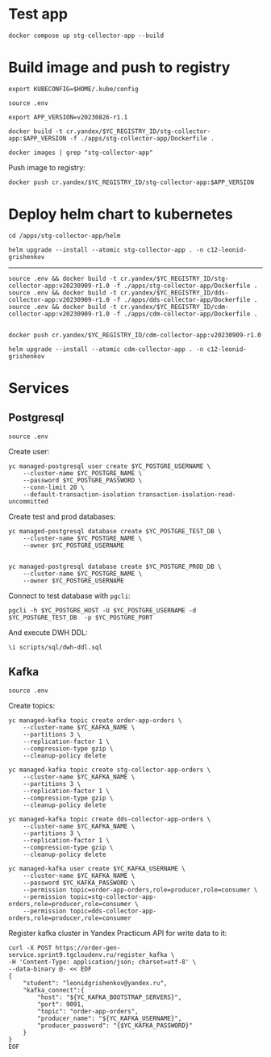 

# Test app

```shell
docker compose up stg-collector-app --build
```


# Build image and push to registry

```shell
export KUBECONFIG=$HOME/.kube/config
```

```shell
source .env
```

```shell
export APP_VERSION=v20230826-r1.1
```

```shell
docker build -t cr.yandex/$YC_REGISTRY_ID/stg-collector-app:$APP_VERSION -f ./apps/stg-collector-app/Dockerfile .
```

```shell
docker images | grep "stg-collector-app" 
```

Push image to registry:

```shell
docker push cr.yandex/$YC_REGISTRY_ID/stg-collector-app:$APP_VERSION
```

# Deploy helm chart to kubernetes 

```shell
cd /apps/stg-collector-app/helm
```

```shell
helm upgrade --install --atomic stg-collector-app . -n c12-leonid-grishenkov 
```


---


```shell
source .env && docker build -t cr.yandex/$YC_REGISTRY_ID/stg-collector-app:v20230909-r1.0 -f ./apps/stg-collector-app/Dockerfile .
source .env && docker build -t cr.yandex/$YC_REGISTRY_ID/dds-collector-app:v20230909-r1.0 -f ./apps/dds-collector-app/Dockerfile .
source .env && docker build -t cr.yandex/$YC_REGISTRY_ID/cdm-collector-app:v20230909-r1.0 -f ./apps/cdm-collector-app/Dockerfile .


docker push cr.yandex/$YC_REGISTRY_ID/cdm-collector-app:v20230909-r1.0

helm upgrade --install --atomic cdm-collector-app . -n c12-leonid-grishenkov 
```

# Services

## Postgresql

```shell
source .env
```

Create user:

```shell
yc managed-postgresql user create $YC_POSTGRE_USERNAME \
    --cluster-name $YC_POSTGRE_NAME \
    --password $YC_POSTGRE_PASSWORD \
    --conn-limit 20 \
    --default-transaction-isolation transaction-isolation-read-uncommitted
```

Create test and prod databases:

```shell
yc managed-postgresql database create $YC_POSTGRE_TEST_DB \
    --cluster-name $YC_POSTGRE_NAME \
    --owner $YC_POSTGRE_USERNAME


yc managed-postgresql database create $YC_POSTGRE_PROD_DB \
    --cluster-name $YC_POSTGRE_NAME \
    --owner $YC_POSTGRE_USERNAME
```

Connect to test database with `pgcli`:

```shell
pgcli -h $YC_POSTGRE_HOST -U $YC_POSTGRE_USERNAME -d $YC_POSTGRE_TEST_DB  -p $YC_POSTGRE_PORT
```

And execute DWH DDL:

```shell
\i scripts/sql/dwh-ddl.sql 
```

## Kafka 

```shell
source .env
```

Create topics:

```shell
yc managed-kafka topic create order-app-orders \
    --cluster-name $YC_KAFKA_NAME \
    --partitions 3 \
    --replication-factor 1 \
    --compression-type gzip \
    --cleanup-policy delete

yc managed-kafka topic create stg-collector-app-orders \
    --cluster-name $YC_KAFKA_NAME \
    --partitions 3 \
    --replication-factor 1 \
    --compression-type gzip \
    --cleanup-policy delete

yc managed-kafka topic create dds-collector-app-orders \
    --cluster-name $YC_KAFKA_NAME \
    --partitions 3 \
    --replication-factor 1 \
    --compression-type gzip \
    --cleanup-policy delete
```

```shell
yc managed-kafka user create $YC_KAFKA_USERNAME \
    --cluster-name $YC_KAFKA_NAME \
    --password $YC_KAFKA_PASSWORD \
    --permission topic=order-app-orders,role=producer,role=consumer \
    --permission topic=stg-collector-app-orders,role=producer,role=consumer \
    --permission topic=dds-collector-app-orders,role=producer,role=consumer
```


Register kafka cluster in Yandex Practicum API for write data to it:

```shell
curl -X POST https://order-gen-service.sprint9.tgcloudenv.ru/register_kafka \
-H 'Content-Type: application/json; charset=utf-8' \
--data-binary @- << EOF
{
    "student": "leonidgrishenkov@yandex.ru",
    "kafka_connect":{
        "host": "${YC_KAFKA_BOOTSTRAP_SERVERS}",
        "port": 9091,
        "topic": "order-app-orders",
        "producer_name": "${YC_KAFKA_USERNAME}",
        "producer_password": "{$YC_KAFKA_PASSWORD}"
    }
}
EOF
```

